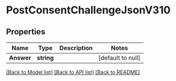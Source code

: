 # PostConsentChallengeJsonV310

## Properties
Name | Type | Description | Notes
------------ | ------------- | ------------- | -------------
**Answer** | **string** |  | [default to null]

[[Back to Model list]](../README.md#documentation-for-models) [[Back to API list]](../README.md#documentation-for-api-endpoints) [[Back to README]](../README.md)


